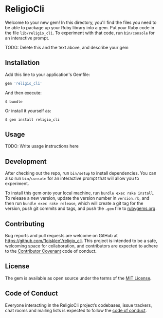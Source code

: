 # ReligioCli

Welcome to your new gem! In this directory, you'll find the files you need to be able to package up your Ruby library into a gem. Put your Ruby code in the file `lib/religio_cli`. To experiment with that code, run `bin/console` for an interactive prompt.

TODO: Delete this and the text above, and describe your gem

## Installation

Add this line to your application's Gemfile:

```ruby
gem 'religio_cli'
```

And then execute:

    $ bundle

Or install it yourself as:

    $ gem install religio_cli

## Usage

TODO: Write usage instructions here

## Development

After checking out the repo, run `bin/setup` to install dependencies. You can also run `bin/console` for an interactive prompt that will allow you to experiment.

To install this gem onto your local machine, run `bundle exec rake install`. To release a new version, update the version number in `version.rb`, and then run `bundle exec rake release`, which will create a git tag for the version, push git commits and tags, and push the `.gem` file to [rubygems.org](https://rubygems.org).

## Contributing

Bug reports and pull requests are welcome on GitHub at https://github.com/'loisklee'/religio_cli. This project is intended to be a safe, welcoming space for collaboration, and contributors are expected to adhere to the [Contributor Covenant](http://contributor-covenant.org) code of conduct.

## License

The gem is available as open source under the terms of the [MIT License](https://opensource.org/licenses/MIT).

## Code of Conduct

Everyone interacting in the ReligioCli project’s codebases, issue trackers, chat rooms and mailing lists is expected to follow the [code of conduct](https://github.com/'loisklee'/religio_cli/blob/master/CODE_OF_CONDUCT.md).
